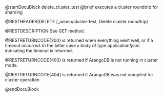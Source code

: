 
@startDocuBlock delete_cluster_test
@brief executes a cluster roundtrip for sharding

@RESTHEADER{DELETE /_admin/cluster-test, Delete cluster roundtrip}

@RESTDESCRIPTION
See GET method.

@RESTRETURNCODE{200}
is returned when everything went well, or if a timeout occurred. In the
latter case a body of type application/json indicating the timeout
is returned.

@RESTRETURNCODE{403}
is returned if ArangoDB is not running in cluster mode.

@RESTRETURNCODE{404}
is returned if ArangoDB was not compiled for cluster operation.

@endDocuBlock

